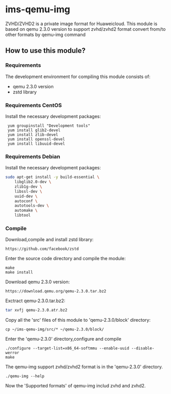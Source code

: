 # ims-qemu-img

ZVHD/ZVHD2 is a private image format for Huaweicloud.
This module is based on qemu 2.3.0 version to support zvhd/zvhd2 format convert from/to other formats by qemu-img command

## How to use this module?

### Requirements

The development environment for compiling this module consists of:
- qemu 2.3.0 version
- zstd library

### Requirements CentOS

Install the necessary development packages:
```
 yum groupinstall "Development tools"
 yum install glib2-devel
 yum install zlib-devel
 yum install openssl-devel
 yum install libuuid-devel
```

### Requirements Debian

Install the necessary development packages:

```bash
sudo apt-get install -y build-essential \
	libglib2.0-dev \
	zlib1g-dev \
	libssl-dev \
	uuid-dev \
	autoconf \
	autotools-dev \
	automake \
	libtool
```

### Compile

Download,compile and install zstd library:
```
https://github.com/facebook/zstd
```

Enter the source code directory and compile the module:
```
make
make install
```

Download qemu 2.3.0 version:
```
https://download.qemu.org/qemu-2.3.0.tar.bz2
```

Exctract qemu-2.3.0.tar.bz2:

```bash
tar xvfj qemu-2.3.0.atr.bz2
```

Copy all the 'src' files of this module to 'qemu-2.3.0/block' directory:

```
cp ~/ims-qemu-img/src/* ~/qemu-2.3.0/block/
```

Enter the 'qemu-2.3.0' directory,configure and compile
```
./configure --target-list=x86_64-softmmu --enable-uuid --disable-werror
make
```

The qemu-img support zvhd/zvhd2 format is in the 'qemu-2.3.0' directory.
```
./qemu-img --help
```

Now the 'Supported formats' of qemu-img includ zvhd and zvhd2.

